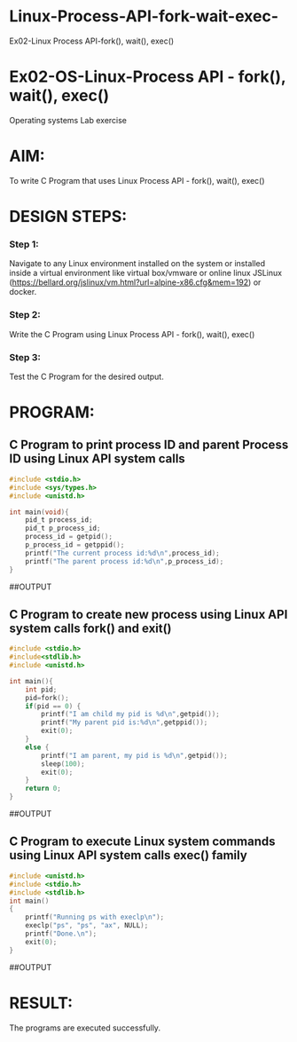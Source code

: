 # Linux-Process-API-fork-wait-exec-
Ex02-Linux Process API-fork(), wait(), exec()
# Ex02-OS-Linux-Process API - fork(), wait(), exec()
Operating systems Lab exercise


# AIM:
To write C Program that uses Linux Process API - fork(), wait(), exec()

# DESIGN STEPS:

### Step 1:

Navigate to any Linux environment installed on the system or installed inside a virtual environment like virtual box/vmware or online linux JSLinux (https://bellard.org/jslinux/vm.html?url=alpine-x86.cfg&mem=192) or docker.

### Step 2:

Write the C Program using Linux Process API - fork(), wait(), exec()

### Step 3:

Test the C Program for the desired output. 

# PROGRAM:

## C Program to print process ID and parent Process ID using Linux API system calls


```c
#include <stdio.h>
#include <sys/types.h>
#include <unistd.h>

int main(void){
    pid_t process_id;
    pid_t p_process_id;
    process_id = getpid();
    p_process_id = getppid();
    printf("The current process id:%d\n",process_id);
    printf("The parent process id:%d\n",p_process_id);
}
```



##OUTPUT






## C Program to create new process using Linux API system calls fork() and exit()


```c
#include <stdio.h>
#include<stdlib.h>
#include <unistd.h> 

int main(){ 
    int pid; 
    pid=fork(); 
    if(pid == 0) { 
        printf("I am child my pid is %d\n",getpid()); 
        printf("My parent pid is:%d\n",getppid()); 
        exit(0); 
    } 
    else { 
        printf("I am parent, my pid is %d\n",getpid()); 
        sleep(100); 
        exit(0);   
    }
    return 0; 
}

```








##OUTPUT








## C Program to execute Linux system commands using Linux API system calls exec() family



```c
#include <unistd.h>
#include <stdio.h>
#include <stdlib.h>
int main()
{
	printf("Running ps with execlp\n");
	execlp("ps", "ps", "ax", NULL);
	printf("Done.\n");
	exit(0);
}

```

















##OUTPUT


















# RESULT:
The programs are executed successfully.
